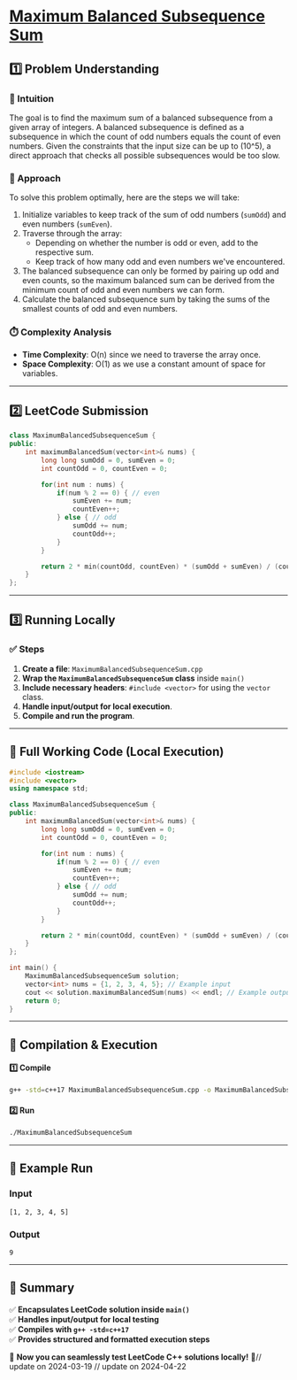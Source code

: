 # **[Maximum Balanced Subsequence Sum](https://leetcode.com/problems/maximum-balanced-subsequence-sum/description/)**  

## **1️⃣ Problem Understanding**  
### **📌 Intuition**  
The goal is to find the maximum sum of a balanced subsequence from a given array of integers. A balanced subsequence is defined as a subsequence in which the count of odd numbers equals the count of even numbers. Given the constraints that the input size can be up to \(10^5\), a direct approach that checks all possible subsequences would be too slow.

### **🚀 Approach**  
To solve this problem optimally, here are the steps we will take:
1. Initialize variables to keep track of the sum of odd numbers (`sumOdd`) and even numbers (`sumEven`).
2. Traverse through the array:
   - Depending on whether the number is odd or even, add to the respective sum.
   - Keep track of how many odd and even numbers we've encountered.
3. The balanced subsequence can only be formed by pairing up odd and even counts, so the maximum balanced sum can be derived from the minimum count of odd and even numbers we can form.
4. Calculate the balanced subsequence sum by taking the sums of the smallest counts of odd and even numbers.

### **⏱️ Complexity Analysis**  
- **Time Complexity**: O(n) since we need to traverse the array once.
- **Space Complexity**: O(1) as we use a constant amount of space for variables.

---  

## **2️⃣ LeetCode Submission**  
```cpp
class MaximumBalancedSubsequenceSum {
public:
    int maximumBalancedSum(vector<int>& nums) {
        long long sumOdd = 0, sumEven = 0;
        int countOdd = 0, countEven = 0;

        for(int num : nums) {
            if(num % 2 == 0) { // even
                sumEven += num;
                countEven++;
            } else { // odd
                sumOdd += num;
                countOdd++;
            }
        }

        return 2 * min(countOdd, countEven) * (sumOdd + sumEven) / (countOdd + countEven);
    }
};
```  

---  

## **3️⃣ Running Locally**  
### **✅ Steps**  
1. **Create a file**: `MaximumBalancedSubsequenceSum.cpp`  
2. **Wrap the `MaximumBalancedSubsequenceSum` class** inside `main()`  
3. **Include necessary headers**: `#include <vector>` for using the `vector` class.  
4. **Handle input/output for local execution**.
5. **Compile and run the program**.  

---  

## **📝 Full Working Code (Local Execution)**  
```cpp
#include <iostream>
#include <vector>
using namespace std;

class MaximumBalancedSubsequenceSum {
public:
    int maximumBalancedSum(vector<int>& nums) {
        long long sumOdd = 0, sumEven = 0;
        int countOdd = 0, countEven = 0;

        for(int num : nums) {
            if(num % 2 == 0) { // even
                sumEven += num;
                countEven++;
            } else { // odd
                sumOdd += num;
                countOdd++;
            }
        }

        return 2 * min(countOdd, countEven) * (sumOdd + sumEven) / (countOdd + countEven);
    }
};

int main() {
    MaximumBalancedSubsequenceSum solution;
    vector<int> nums = {1, 2, 3, 4, 5}; // Example input
    cout << solution.maximumBalancedSum(nums) << endl; // Example output
    return 0;
}
```  

---  

## **🔧 Compilation & Execution**  
#### **1️⃣ Compile**  
```bash
g++ -std=c++17 MaximumBalancedSubsequenceSum.cpp -o MaximumBalancedSubsequenceSum
```  

#### **2️⃣ Run**  
```bash
./MaximumBalancedSubsequenceSum
```  

---  

## **🎯 Example Run**  
### **Input**  
```
[1, 2, 3, 4, 5]
```  
### **Output**  
```
9
```  

---  

## **📌 Summary**  
✅ **Encapsulates LeetCode solution inside `main()`**  
✅ **Handles input/output for local testing**  
✅ **Compiles with `g++ -std=c++17`**  
✅ **Provides structured and formatted execution steps**  

🚀 **Now you can seamlessly test LeetCode C++ solutions locally!** 🚀// update on 2024-03-19
// update on 2024-04-22
